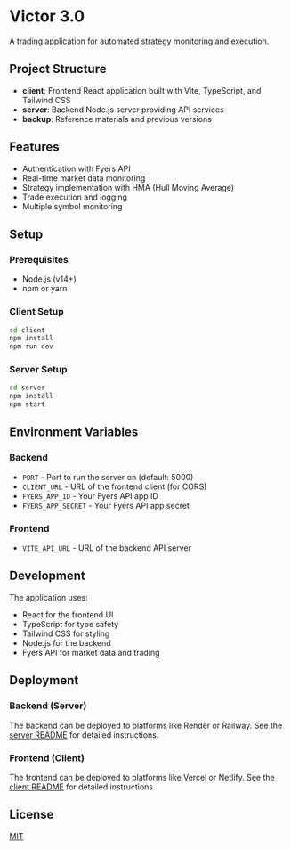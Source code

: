 # Victor 3.0

A trading application for automated strategy monitoring and execution.

## Project Structure

- **client**: Frontend React application built with Vite, TypeScript, and Tailwind CSS
- **server**: Backend Node.js server providing API services
- **backup**: Reference materials and previous versions

## Features

- Authentication with Fyers API
- Real-time market data monitoring
- Strategy implementation with HMA (Hull Moving Average)
- Trade execution and logging
- Multiple symbol monitoring

## Setup

### Prerequisites

- Node.js (v14+)
- npm or yarn

### Client Setup

```bash
cd client
npm install
npm run dev
```

### Server Setup

```bash
cd server
npm install
npm start
```

## Environment Variables

### Backend

- `PORT` - Port to run the server on (default: 5000)
- `CLIENT_URL` - URL of the frontend client (for CORS)
- `FYERS_APP_ID` - Your Fyers API app ID
- `FYERS_APP_SECRET` - Your Fyers API app secret

### Frontend

- `VITE_API_URL` - URL of the backend API server

## Development

The application uses:
- React for the frontend UI
- TypeScript for type safety
- Tailwind CSS for styling
- Node.js for the backend
- Fyers API for market data and trading

## Deployment

### Backend (Server)

The backend can be deployed to platforms like Render or Railway. See the [server README](./server/README.md) for detailed instructions.

### Frontend (Client)

The frontend can be deployed to platforms like Vercel or Netlify. See the [client README](./client/README.md) for detailed instructions.

## License

[MIT](LICENSE)

